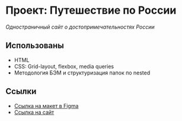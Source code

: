 # Проект: Путешествие по России
*Одностраничный сайт о достопримечательностях России*

## Использованы
- HTML
- CSS: Grid-layout, flexbox, media queries
- Методология БЭМ и структуризация папок по nested

## Ссылки
- [Ссылка на макет в Figma](https://www.figma.com/file/5S2WSbEFL6awjVWJ0NWL8Q/Sprint-3_-Russia-_-desktop-%2B-mobile?node-id=28503-0&t=8GTEhyJN35CDpLLa-0)
- [Ссылка на сайт](https://void4d.github.io/russian-travel/)

